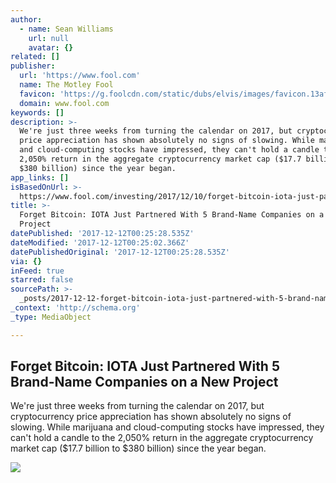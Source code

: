 ```yaml
---
author:
  - name: Sean Williams
    url: null
    avatar: {}
related: []
publisher:
  url: 'https://www.fool.com'
  name: The Motley Fool
  favicon: 'https://g.foolcdn.com/static/dubs/elvis/images/favicon.13af4883f3a3.ico'
  domain: www.fool.com
keywords: []
description: >-
  We're just three weeks from turning the calendar on 2017, but cryptocurrency
  price appreciation has shown absolutely no signs of slowing. While marijuana
  and cloud-computing stocks have impressed, they can't hold a candle to the
  2,050% return in the aggregate cryptocurrency market cap ($17.7 billion to
  $380 billion) since the year began.
app_links: []
isBasedOnUrl: >-
  https://www.fool.com/investing/2017/12/10/forget-bitcoin-iota-just-partnered-with-5-brand-na.aspx
title: >-
  Forget Bitcoin: IOTA Just Partnered With 5 Brand-Name Companies on a New
  Project
datePublished: '2017-12-12T00:25:28.535Z'
dateModified: '2017-12-12T00:25:02.366Z'
datePublishedOriginal: '2017-12-12T00:25:28.535Z'
via: {}
inFeed: true
starred: false
sourcePath: >-
  _posts/2017-12-12-forget-bitcoin-iota-just-partnered-with-5-brand-name-compan.md
_context: 'http://schema.org'
_type: MediaObject

---
```

<article style=""><h1>Forget Bitcoin: IOTA Just Partnered With 5 Brand-Name Companies on a New Project</h1><p>We're just three weeks from turning the calendar on 2017, but cryptocurrency price appreciation has shown absolutely no signs of slowing. While marijuana and cloud-computing stocks have impressed, they can't hold a candle to the 2,050% return in the aggregate cryptocurrency market cap ($17.7 billion to $380 billion) since the year began.</p><img src="https://g.foolcdn.com/image/?url=https%3A%2F%2Fg.foolcdn.com%2Feditorial%2Fimages%2F465871%2Fblockchain-bitcoin-ethereum-cryptocurrency-getty.jpg&amp;h=630&amp;w=1200&amp;op=resize" /></article>